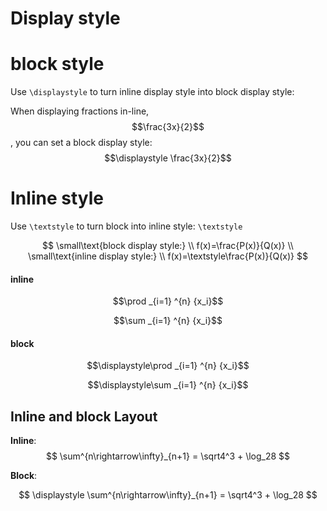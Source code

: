 # Display style


# block style

Use `\displaystyle` to turn inline display style into block display style:

When displaying fractions in-line, $$\frac{3x}{2}$$,
you can set a block display style:
$$\displaystyle \frac{3x}{2}$$


# Inline style

Use `\textstyle` to turn block into inline style: `\textstyle`

$$
\small\text{block display style:} \\
f(x)=\frac{P(x)}{Q(x)} \\
\small\text{inline display style:} \\
f(x)=\textstyle\frac{P(x)}{Q(x)}
$$

#### inline

$$\prod _{i=1} ^{n} {x_i}$$

$$\sum _{i=1} ^{n} {x_i}$$

#### block

$$\displaystyle\prod _{i=1} ^{n} {x_i}$$

$$\displaystyle\sum _{i=1} ^{n} {x_i}$$


## Inline and block Layout

**Inline**: 
$$
\sum^{n\rightarrow\infty}_{n+1} = \sqrt4^3 + \log_28
$$

**Block**:

$$
\displaystyle
\sum^{n\rightarrow\infty}_{n+1} = \sqrt4^3 + \log_28
$$

